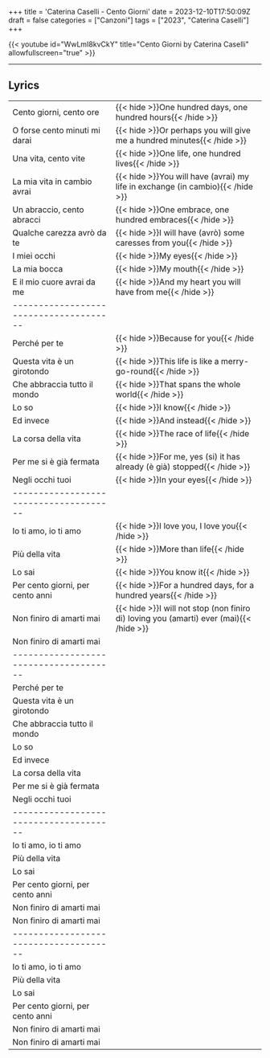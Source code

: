+++
title = 'Caterina Caselli - Cento Giorni'
date = 2023-12-10T17:50:09Z
draft = false
categories = ["Canzoni"]
tags = ["2023", "Caterina Caselli"]
+++

{{< youtube id="WwLmI8kvCkY" title="Cento Giorni by Caterina Caselli" allowfullscreen="true" >}}

***

## Lyrics

| | |
|------------|-----------|
| Cento giorni, cento ore | {{< hide >}}One hundred days, one hundred hours{{< /hide >}} |
| O forse cento minuti mi darai | {{< hide >}}Or perhaps you will give me a hundred minutes{{< /hide >}} |
| Una vita, cento vite | {{< hide >}}One life, one hundred lives{{< /hide >}} |
| La mia vita in cambio avrai | {{< hide >}}You will have (avrai) my life in exchange (in cambio){{< /hide >}} |
| Un abraccio, cento abracci | {{< hide >}}One embrace, one hundred embraces{{< /hide >}} |
| Qualche carezza avrò da te | {{< hide >}}I will have (avrò) some caresses from you{{< /hide >}} |
| I miei occhi | {{< hide >}}My eyes{{< /hide >}} |
| La mia bocca | {{< hide >}}My mouth{{< /hide >}} |
| E il mio cuore avrai da me | {{< hide >}}And my heart you will have from me{{< /hide >}} |
| -------------------------------------- |
| Perché per te | {{< hide >}}Because for you{{< /hide >}} |
| Questa vita è un girotondo | {{< hide >}}This life is like a merry-go-round{{< /hide >}} |
| Che abbraccia tutto il mondo | {{< hide >}}That spans the whole world{{< /hide >}} |
| Lo so | {{< hide >}}I know{{< /hide >}} |
| Ed invece | {{< hide >}}And instead{{< /hide >}} |
| La corsa della vita | {{< hide >}}The race of life{{< /hide >}} |
| Per me si è già fermata | {{< hide >}}For me, yes (si) it has already (è già) stopped{{< /hide >}} |
| Negli occhi tuoi | {{< hide >}}In your eyes{{< /hide >}} |
| -------------------------------------- |
| Io ti amo, io ti amo | {{< hide >}}I love you, I love you{{< /hide >}} |
| Più della vita | {{< hide >}}More than life{{< /hide >}} |
| Lo sai | {{< hide >}}You know it{{< /hide >}} |
| Per cento giorni, per cento anni | {{< hide >}}For a hundred days, for a hundred years{{< /hide >}} |
| Non finiro di amarti mai | {{< hide >}}I will not stop (non finiro di) loving you (amarti) ever (mai){{< /hide >}} |
| Non finiro di amarti mai | |
| -------------------------------------- |
| Perché per te | |
| Questa vita è un girotondo | |
| Che abbraccia tutto il mondo | |
| Lo so | |
| Ed invece | |
| La corsa della vita | |
| Per me si è già fermata | |
| Negli occhi tuoi | |
| -------------------------------------- |
| Io ti amo, io ti amo | |
| Più della vita | |
| Lo sai | |
| Per cento giorni, per cento anni | |
| Non finiro di amarti mai | |
| Non finiro di amarti mai | |
| -------------------------------------- |
| Io ti amo, io ti amo | |
| Più della vita | |
| Lo sai | |
| Per cento giorni, per cento anni | |
| Non finiro di amarti mai | |
| Non finiro di amarti mai | |
